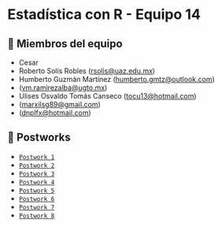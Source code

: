 # Estadística con R - Equipo 14

## :jigsaw: Miembros del equipo
 - Cesar
 - Roberto Solís Robles (rsolis@uaz.edu.mx)
 - Humberto Guzmán Martínez (humberto.gmtz@outlook.com)
 - (vm.ramirezalba@ugto.mx)
 - Ulises Osvaldo Tomás Canseco (tocu13@hotmail.com)
 - (marxilsg89@gmail.com)
 - (dnplfx@hotmail.com)
 

## :bookmark_tabs: Postworks
 
 - [`Postwork 1`](Postwork-01/Eq14_S2_Postwork.R)
 - [`Postwork 2`](Postwork-02/Eq14_S2_Postwork.R)
 - [`Postwork 3`](Postwork-03/Eq14_S3_Postwork.R)
 - [`Postwork 4`](Postwork-04/Eq14_S4_Postwork.R)
 - [`Postwork 5`](Postwork-05/Eq14_S5_Postwork.R)
 - [`Postwork 6`](Postwork-06/Eq14_S6_Postwork.R)
 - [`Postwork 7`](Postwork-07/Eq14_S7_Postwork.R)
 - [`Postwork 8`](Postwork-08/Eq14_S8_Postwork.R)
